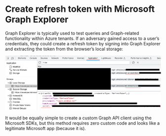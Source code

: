 # Create refresh token with Microsoft Graph Explorer

Graph Explorer is typically used to test queries and Graph-related functionality within Azure tenants. If an adversary gained access to a user’s credentials, they could create a refresh token by signing into Graph Explorer and extracting the token from the browser’s local storage:

![screenshot](graph_explorer.png)

It would be equally simple to create a custom Graph API client using the Microsoft SDKs, but this method requires zero custom code and looks like a legitimate Microsoft app (because it is).